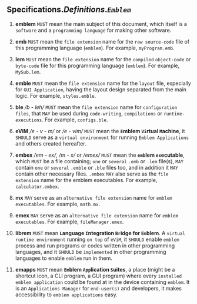 ## **Specifications**._Definitions_.**_`Emblem`_**

1.  **emblem** `MUST` mean the main subject of this document, which itself is a `software` and a `programming language` for making other software.

2.  **emb** `MUST` mean the `file extension` name for the `raw source-code` file of this programming language (`emblem`). For example, `myProgram.emb`.

3.  **lem** `MUST` mean the `file extension` name for the `compiled` `object-code` or `byte-code` file for this programming language (`emblem`). For example, `MySub.lem`.

4.  **emble** `MUST` mean the `file extension` name for the `layout` file, especially for `GUI Application`, having the layout design separated from the main logic. For example, `styles.emble`.

5.  **ble** _/b - leh/_ `MUST` mean the `file extension` name for `configuration files`, that `MAY` be used during `code-writing`, `compilations` or `runtime-executions`. For example, `configs.ble`.

6.  **eViM** _/e - v - m/_ or _/e - vim/_ `MUST` mean the **`E`mblem `Vi`rtual `M`achine**, it `SHOULD` serve as a `virtual environment` for running `Emblem Applications` and others created hereafter.

7.  **embex** _/em - ex/_, _/m - x/_ or _/emex/_ `MUST` mean the **`emb`lem `ex`ecutable**, which `MUST` be a file containing; `one` or `several` `.emb` or `.lem` file(s), `MAY` contain `one` or `several` `.emble` or `.ble` files too, and in addition it `MAY` contain other necessary files. `.embex` `MAY` also serve as the `file extension` name for the emblem executables. For example, `calculator.embex`.

8.  **mx** `MAY` serve as an `alternative file extension` name for `emblem executables`. For example, `math.mx`.

9.  **emex** `MAY` serve as an `alternative file extension` name for `emblem executables`. For example, `fileManager.emex`.

10. **librem** `MUST` mean **`L`anguage `I`ntegration `Br`idge for `Em`blem**. A `virtual runtime environment` running `on top` of `eViM`, it `SHOULD` enable `emblem` process and run programs or codes written in other programming languages, and it `SHOULD` be `implemented` in other programming languages to enable `emblem` run in them.

11. **emapps** `MUST` mean **`Em`blem `App`lication `S`uites**, a place (might be a shortcut icon, a CLI program, a GUI program) where every `installed emblem application` could be found at in the device containing `emblem`. It is an `Applications Manager` for `end-user(s)` and developers, it makes accessibility to `emblem applications` easy.
